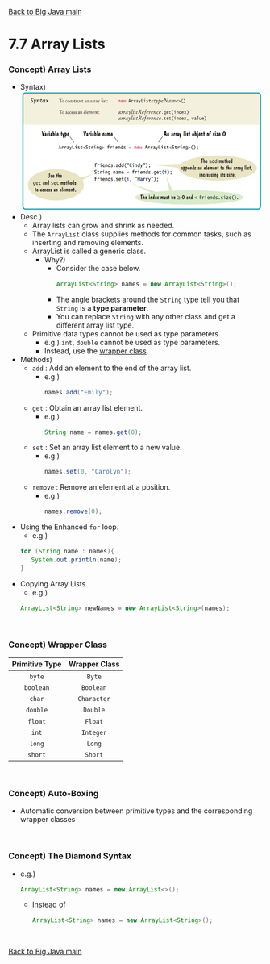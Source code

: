 [Back to Big Java main](../../../main.md)

# 7.7 Array Lists
### Concept) Array Lists
- Syntax)   
  ![](images/001.png)
- Desc.)
  - Array lists can grow and shrink as needed.
  - The ```ArrayList``` class supplies methods for common tasks, such as inserting and removing elements.
  - ArrayList is called a generic class.
    - Why?)
      - Consider the case below.
        ```java
        ArrayList<String> names = new ArrayList<String>();
        ```
      - The angle brackets around the ```String``` type tell you that ```String``` is a **type parameter**.
      - You can replace ```String``` with any other class and get a different array list type.
  - Primitive data types cannot be used as type parameters.
    - e.g.) ```int```, ```double``` cannot be used as type parameters.
    - Instead, use the [wrapper class](#concept-wrapper-class).
- Methods)
  - ```add``` : Add an element to the end of the array list. 
    - e.g.)
      ```java
      names.add("Emily");
      ```
  - ```get``` : Obtain an array list element.
    - e.g.)
      ```java
      String name = names.get(0);
      ```
  - ```set``` : Set an array list element to a new value.
    - e.g.)
      ```java
      names.set(0, "Carolyn");
      ```
  - ```remove``` : Remove an element at a position.
    - e.g.)
      ```java
      names.remove(0);
      ```
- Using the Enhanced ```for``` loop.
  - e.g.)
   ```java
   for (String name : names){
      System.out.println(name);
   }
   ```
- Copying Array Lists
  - e.g.)
   ```java
   ArrayList<String> newNames = new ArrayList<String>(names);
   ```

<br>

### Concept) Wrapper Class
|Primitive Type|Wrapper Class|
|:-:|:-:|
|```byte```|```Byte```|
|```boolean```|```Boolean```|
|```char```|```Character```|
|```double```|```Double```|
|```float```|```Float```|
|```int```|```Integer```|
|```long```|```Long```|
|```short```|```Short```|

<br>

### Concept) Auto-Boxing
- Automatic conversion between primitive types and the corresponding wrapper classes

<br>

### Concept) The Diamond Syntax
- e.g.)
  ```java
  ArrayList<String> names = new ArrayList<>();
  ```
  - Instead of 
    ```java
    ArrayList<String> names = new ArrayList<String>();
    ```

<br>

[Back to Big Java main](../../../main.md)